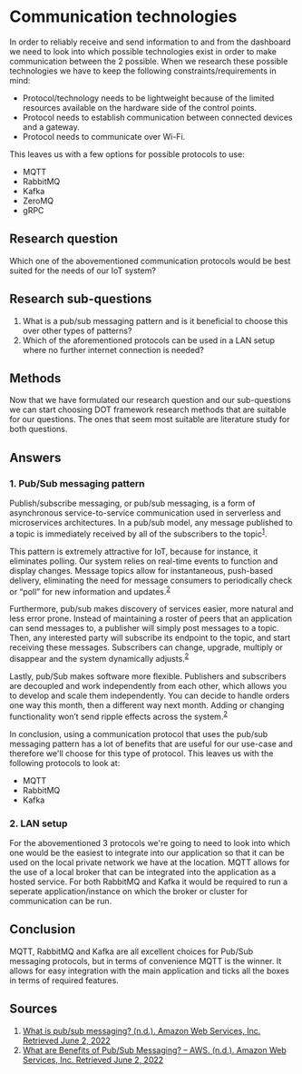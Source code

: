 # Communication technologies

In order to reliably receive and send information to and from the dashboard we need to look into which possible technologies exist in order to make communication between the 2 possible. When we research these possible technologies we have to keep the following constraints/requirements in mind:
- Protocol/technology needs to be lightweight because of the limited resources available on the hardware side of the control points.
- Protocol needs to establish communication between connected devices and a gateway.
- Protocol needs to communicate over Wi-Fi.

This leaves us with a few options for possible protocols to use: 
- MQTT
- RabbitMQ
- Kafka
- ZeroMQ
- gRPC

## Research question
Which one of the abovementioned communication protocols would be best suited for the needs of our IoT system?

## Research sub-questions
1. What is a pub/sub messaging pattern and is it beneficial to choose this over other types of patterns?
2. Which of the aforementioned protocols can be used in a LAN setup where no further internet connection is needed?

## Methods
Now that we have formulated our research question and our sub-questions we can start choosing DOT framework research methods that are suitable for our questions. The ones that seem most suitable are literature study for both questions.

## Answers
### 1. Pub/Sub messaging pattern
Publish/subscribe messaging, or pub/sub messaging, is a form of asynchronous service-to-service communication used in serverless and microservices architectures. In a pub/sub model, any message published to a topic is immediately received by all of the subscribers to the topic<sup>[1](##Sources)</sup>.

This pattern is extremely attractive for IoT, because for instance, it eliminates polling. Our system relies on real-time events to function and display changes. Message topics allow for instantaneous, push-based delivery, eliminating the need for message consumers to periodically check or “poll” for new information and updates.<sup>[2](##Sources)</sup>

Furthermore, pub/sub makes discovery of services easier, more natural and less error prone. Instead of maintaining a roster of peers that an application can send messages to, a publisher will simply post messages to a topic. Then, any interested party will subscribe its endpoint to the topic, and start receiving these messages. Subscribers can change, upgrade, multiply or disappear and the system dynamically adjusts.<sup>[2](##Sources)</sup>

Lastly, pub/Sub makes software more flexible. Publishers and subscribers are decoupled and work independently from each other, which allows you to develop and scale them independently. You can decide to handle orders one way this month, then a different way next month. Adding or changing functionality won’t send ripple effects across the system.<sup>[2](##Sources)</sup>

In conclusion, using a communication protocol that uses the pub/sub messaging pattern has a lot of benefits that are useful for our use-case and therefore we'll choose for this type of protocol. This leaves us with the following protocols to look at:

- MQTT
- RabbitMQ
- Kafka

### 2. LAN setup
For the abovementioned 3 protocols we're going to need to look into which one would be the easiest to integrate into our application so that it can be used on the local private network we have at the location. MQTT allows for the use of a local broker that can be integrated into the application as a hosted service. For both RabbitMQ and Kafka it would be required to run a seperate application/instance on which the broker or cluster for communication can be run.

## Conclusion
MQTT, RabbitMQ and Kafka are all excellent choices for Pub/Sub messaging protocols, but in terms of convenience MQTT is the winner. It allows for easy integration with the main application and ticks all the boxes in terms of required features.

## Sources
1. [What is pub/sub messaging? (n.d.). Amazon Web Services, Inc. Retrieved June 2, 2022](https://aws.amazon.com/pub-sub-messaging/)
2. [ What are Benefits of Pub/Sub Messaging? – AWS. (n.d.). Amazon Web Services, Inc. Retrieved June 2, 2022](https://aws.amazon.com/pub-sub-messaging/benefits/)